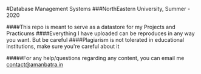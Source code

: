 #Database Management Systems
###NorthEastern University, Summer - 2020

####This repo is meant to serve as a datastore for my Projects and Practicums
####Everything I have uploaded can be reproduces in any way you want. But be careful
####Plagiarism is not tolerated in educational institutions, make sure you're careful about it

#####For any help/questions regarding any content, you can email me contact@amanbatra.in
